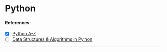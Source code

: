 # Python

#### References:

- [x] [Python A-Z](https://www.udemy.com/python-coding/)
- [ ] [Data Structures & Algorithms in Python](https://www.amazon.com.br/Structures-Algorithms-Python-Michael-Goodrich/dp/1118290275)

------

